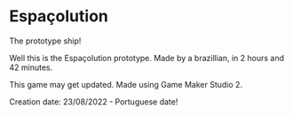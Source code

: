 # Espaçolution
The prototype ship!

Well this is the Espaçolution prototype. Made by a brazillian, in 2 hours and 42 minutes.

This game may get updated. Made using Game Maker Studio 2.

Creation date: 23/08/2022 - Portuguese date!

